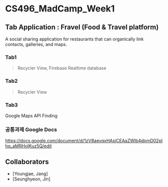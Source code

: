 # CS496_MadCamp_Week1

## Tab Application : Fravel (Food & Travel platform)

A social sharing application for restaurants that can organically link contacts, galleries, and maps.


### Tab1

> Recycler View, Firebase Realtime database

### Tab2

> Recycler View

### Tab3

Google Maps API
Finding



### 공통과제 Google Docs
https://docs.google.com/document/d/1zV8aeyqxHAsjCEAaZWlb4dpmD02plhq_aMRHoIKuz5Q/edit


## Collaborators
* [Youngjae, Jang]
* [Seunghyeon, Jin]
